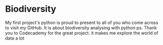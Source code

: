 # Biodiversity
My first project's python is proud to present to all of you who come across to visit my GitHub. It is about biodiversity analysing with python 
ps. Thank you to Codecademy for the great project. it makes me explore the world of data a lot 
